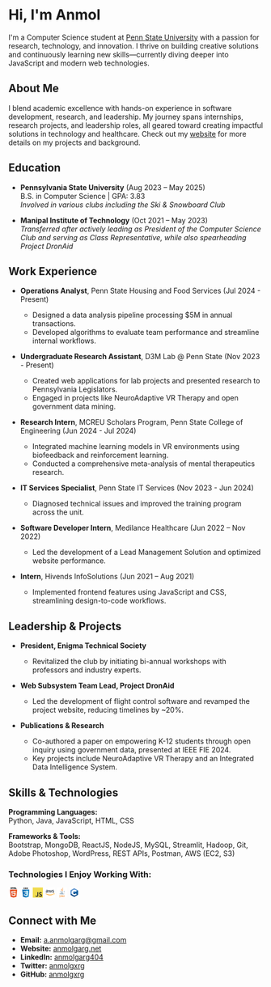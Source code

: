 # Hi, I'm Anmol

I'm a Computer Science student at [Penn State University](https://www.psu.edu) with a passion for research, technology, and innovation. I thrive on building creative solutions and continuously learning new skills—currently diving deeper into JavaScript and modern web technologies.

## About Me

I blend academic excellence with hands-on experience in software development, research, and leadership. My journey spans internships, research projects, and leadership roles, all geared toward creating impactful solutions in technology and healthcare. Check out my [website](https://www.anmolgarg.net) for more details on my projects and background.

## Education

- **Pennsylvania State University** (Aug 2023 – May 2025)  
  B.S. in Computer Science | GPA: 3.83  
  *Involved in various clubs including the Ski & Snowboard Club*

- **Manipal Institute of Technology** (Oct 2021 – May 2023)  
  *Transferred after actively leading as President of the Computer Science Club and serving as Class Representative, while also spearheading Project DronAid*

## Work Experience

- **Operations Analyst**, Penn State Housing and Food Services (Jul 2024 - Present)  
  - Designed a data analysis pipeline processing $5M in annual transactions.  
  - Developed algorithms to evaluate team performance and streamline internal workflows.

- **Undergraduate Research Assistant**, D3M Lab @ Penn State (Nov 2023 - Present)  
  - Created web applications for lab projects and presented research to Pennsylvania Legislators.  
  - Engaged in projects like NeuroAdaptive VR Therapy and open government data mining.

- **Research Intern**, MCREU Scholars Program, Penn State College of Engineering (Jun 2024 - Jul 2024)  
  - Integrated machine learning models in VR environments using biofeedback and reinforcement learning.  
  - Conducted a comprehensive meta-analysis of mental therapeutics research.

- **IT Services Specialist**, Penn State IT Services (Nov 2023 - Jun 2024)  
  - Diagnosed technical issues and improved the training program across the unit.

- **Software Developer Intern**, Medilance Healthcare (Jun 2022 – Nov 2022)  
  - Led the development of a Lead Management Solution and optimized website performance.

- **Intern**, Hivends InfoSolutions (Jun 2021 – Aug 2021)  
  - Implemented frontend features using JavaScript and CSS, streamlining design-to-code workflows.

## Leadership & Projects

- **President, Enigma Technical Society**  
  - Revitalized the club by initiating bi-annual workshops with professors and industry experts.
  
- **Web Subsystem Team Lead, Project DronAid**  
  - Led the development of flight control software and revamped the project website, reducing timelines by ~20%.

- **Publications & Research**  
  - Co-authored a paper on empowering K-12 students through open inquiry using government data, presented at IEEE FIE 2024.
  - Key projects include NeuroAdaptive VR Therapy and an Integrated Data Intelligence System.

## Skills & Technologies

**Programming Languages:**  
Python, Java, JavaScript, HTML, CSS

**Frameworks & Tools:**  
Bootstrap, MongoDB, ReactJS, NodeJS, MySQL, Streamlit, Hadoop, Git, Adobe Photoshop, WordPress, REST APIs, Postman, AWS (EC2, S3)

### Technologies I Enjoy Working With:
<code><img height="20" src="https://raw.githubusercontent.com/github/explore/80688e429a7d4ef2fca1e82350fe8e3517d3494d/topics/html/html.png"></code>
<code><img height="20" src="https://raw.githubusercontent.com/github/explore/80688e429a7d4ef2fca1e82350fe8e3517d3494d/topics/css/css.png"></code>
<code><img height="20" src="https://raw.githubusercontent.com/github/explore/80688e429a7d4ef2fca1e82350fe8e3517d3494d/topics/javascript/javascript.png"></code>
<code><img height="20" src="https://raw.githubusercontent.com/github/explore/80688e429a7d4ef2fca1e82350fe8e3517d3494d/topics/aws/aws.png"></code>
<code><img height="20" src="https://raw.githubusercontent.com/github/explore/728542e0d33f83720614f61923a9cb424264db23/topics/java/java.png"></code>
<code><img height="20" src="https://raw.githubusercontent.com/github/explore/728542e0d33f83720614f61923a9cb424264db23/topics/c/c.png"></code>

## Connect with Me

- **Email:** [a.anmolgarg@gmail.com](mailto:a.anmolgarg@gmail.com)
- **Website:** [anmolgarg.net](https://www.anmolgarg.net)
- **LinkedIn:** [anmolgarg404](https://www.linkedin.com/in/anmolgarg404/)
- **Twitter:** [anmolgxrg](https://twitter.com/intent/user?screen_name=anmolgxrg)
- **GitHub:** [anmolgxrg](https://github.com/anmolgxrg)
